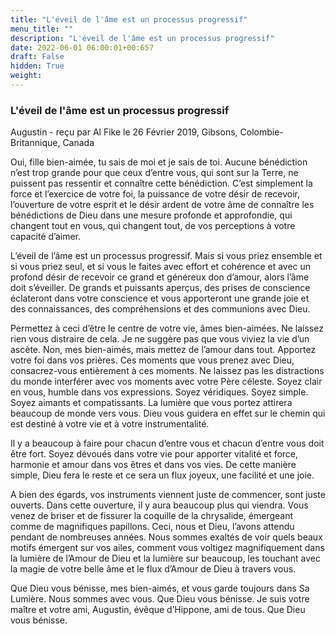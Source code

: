 ```yaml
---
title: "L'éveil de l'âme est un processus progressif"
menu_title: ""
description: "L'éveil de l'âme est un processus progressif"
date: 2022-06-01 06:00:01+00:657
draft: False
hidden: True
weight:
---
```

### L'éveil de l'âme est un processus progressif

Augustin - reçu par Al Fike le 26 Février 2019, Gibsons, Colombie-Britannique, Canada

Oui, fille bien-aimée, tu sais de moi et je sais de toi. Aucune bénédiction n’est trop grande pour que ceux d’entre vous, qui sont sur la Terre, ne puissent pas ressentir et connaître cette bénédiction. C’est simplement la force et l’exercice de votre foi, la puissance de votre désir de recevoir, l’ouverture de votre esprit et le désir ardent de votre âme de connaître les bénédictions de Dieu dans une mesure profonde et approfondie, qui changent tout en vous, qui changent tout, de vos perceptions à votre capacité d’aimer.

L’éveil de l’âme est un processus progressif. Mais si vous priez ensemble et si vous priez seul, et si vous le faites avec effort et cohérence et avec un profond désir de recevoir ce grand et généreux don d’amour, alors l’âme doit s’éveiller. De grands et puissants aperçus, des prises de conscience éclateront dans votre conscience et vous apporteront une grande joie et des connaissances, des compréhensions et des communions avec Dieu.

Permettez à ceci d’être le centre de votre vie, âmes bien-aimées. Ne laissez rien vous distraire de cela. Je ne suggère pas que vous viviez la vie d’un ascète. Non, mes bien-aimés, mais mettez de l’amour dans tout. Apportez votre foi dans vos prières. Ces moments que vous prenez avec Dieu, consacrez-vous entièrement à ces moments. Ne laissez pas les distractions du monde interférer avec vos moments avec votre Père céleste. Soyez clair en vous, humble dans vos expressions. Soyez véridiques. Soyez simple. Soyez aimants et compatissants. La lumière que vous portez attirera beaucoup de monde vers vous. Dieu vous guidera en effet sur le chemin qui est destiné à votre vie et à votre instrumentalité.

Il y a beaucoup à faire pour chacun d’entre vous et chacun d’entre vous doit être fort. Soyez dévoués dans votre vie pour apporter vitalité et force, harmonie et amour dans vos êtres et dans vos vies. De cette manière simple, Dieu fera le reste et ce sera un flux joyeux, une facilité et une joie.

A bien des égards, vos instruments viennent juste de commencer, sont juste ouverts. Dans cette ouverture, il y aura beaucoup plus qui viendra. Vous venez de briser et de fissurer la coquille de la chrysalide, émergeant comme de magnifiques papillons. Ceci, nous et Dieu, l’avons attendu pendant de nombreuses années. Nous sommes exaltés de voir quels beaux motifs émergent sur vos ailes, comment vous voltigez magnifiquement dans la lumière de l’Amour de Dieu et la lumière sur beaucoup, les touchant avec la magie de votre belle âme et le flux d’Amour de Dieu à travers vous.

Que Dieu vous bénisse, mes bien-aimés, et vous garde toujours dans Sa Lumière. Nous sommes avec vous. Que Dieu vous bénisse. Je suis votre maître et votre ami, Augustin, évêque d’Hippone, ami de tous. Que Dieu vous bénisse.



